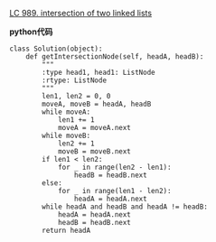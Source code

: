 [LC 989. intersection of two linked lists](https://leetcode.com/problems/intersection-of-two-linked-lists/)


**python代码**
```
class Solution(object):
    def getIntersectionNode(self, headA, headB):
        """
        :type head1, head1: ListNode
        :rtype: ListNode
        """
        len1, len2 = 0, 0
        moveA, moveB = headA, headB
        while moveA:
            len1 += 1
            moveA = moveA.next
        while moveB:
            len2 += 1
            moveB = moveB.next
        if len1 < len2:
            for _ in range(len2 - len1):
                headB = headB.next
        else:
            for _ in range(len1 - len2):
                headA = headA.next
        while headA and headB and headA != headB:
            headA = headA.next
            headB = headB.next
        return headA

```


